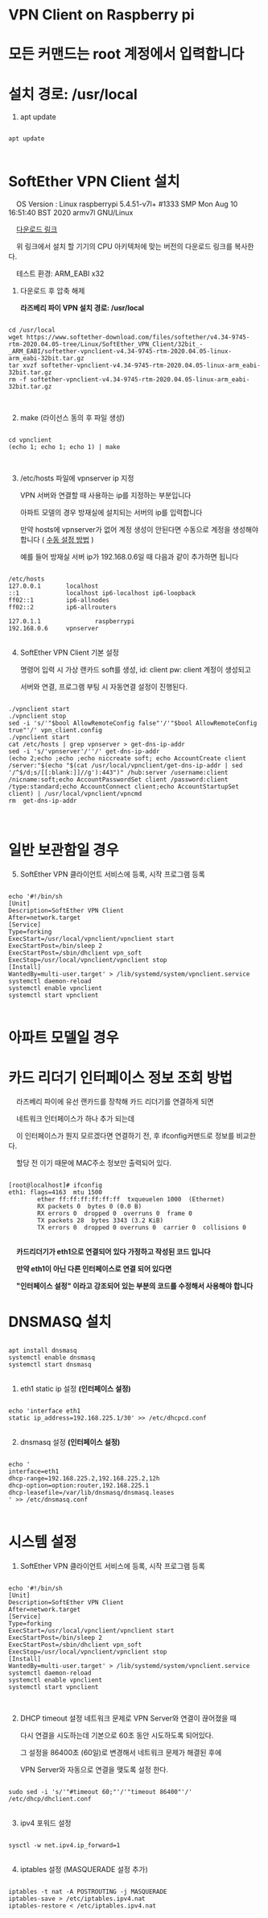 # VPN Client on Raspberry pi

# 모든 커맨드는 root 계정에서 입력합니다

# 설치 경로: /usr/local

1. apt update
<pre>
<code>
apt update
</code>
</pre>

# SoftEther VPN Client 설치
&nbsp;&nbsp;&nbsp;&nbsp;OS Version : Linux raspberrypi 5.4.51-v7l+ #1333 SMP Mon Aug 10 16:51:40 BST 2020 armv7l GNU/Linux

&nbsp;&nbsp;&nbsp;&nbsp;[다운로드 링크](https://www.softether-download.com/en.aspx?product=softether)

&nbsp;&nbsp;&nbsp;&nbsp;위 링크에서 설치 할 기기의 CPU 아키텍처에 맞는 버전의 다운로드 링크를 복사한다.

&nbsp;&nbsp;&nbsp;&nbsp;테스트 환경: ARM_EABI x32

1. 다운로드 후 압축 해제

    __라즈베리 파이 VPN 설치 경로: /usr/local__
<pre>
<code>
cd /usr/local
wget https://www.softether-download.com/files/softether/v4.34-9745-rtm-2020.04.05-tree/Linux/SoftEther_VPN_Client/32bit_-_ARM_EABI/softether-vpnclient-v4.34-9745-rtm-2020.04.05-linux-arm_eabi-32bit.tar.gz
tar xvzf softether-vpnclient-v4.34-9745-rtm-2020.04.05-linux-arm_eabi-32bit.tar.gz
rm -f softether-vpnclient-v4.34-9745-rtm-2020.04.05-linux-arm_eabi-32bit.tar.gz

</code>
</pre>

2. make (라이선스 동의 후 파일 생성)
<pre>
<code>
cd vpnclient
(echo 1; echo 1; echo 1) | make

</code>
</pre>

3. /etc/hosts 파일에 vpnserver ip 지정

    VPN 서버와 연결할 때 사용하는 ip를 지정하는 부분입니다

    아파트 모델의 경우 방재실에 설치되는 서버의 ip를 입력합니다

    만약 hosts에 vpnserver가 없어 계정 생성이 안된다면 수동으로 계정을 생성해야 합니다 ( [수동 설정 방법](https://github.com/networknegineeryong/Softether-VPN-With-Dnsmasq/blob/main/2.%20SoftEther%20VPN%20Client%20config%20guide.md) )

    예를 들어 방재실 서버 ip가 192.168.0.6일 때 다음과 같이 추가하면 됩니다
<pre>
<code>
/etc/hosts
127.0.0.1       localhost
::1             localhost ip6-localhost ip6-loopback
ff02::1         ip6-allnodes
ff02::2         ip6-allrouters

127.0.1.1               raspberrypi
192.168.0.6     vpnserver
</code>
</pre>

4. SoftEther VPN Client 기본 설정

    명령어 입력 시 가상 랜카드 soft를 생성, id: client pw: client 계정이 생성되고
    
    서버와 연결, 프로그램 부팅 시 자동연결 설정이 진행된다.
<pre>
<code>
./vpnclient start
./vpnclient stop
sed -i 's/'"$bool AllowRemoteConfig false"'/'"$bool AllowRemoteConfig true"'/' vpn_client.config
./vpnclient start
cat /etc/hosts | grep vpnserver > get-dns-ip-addr
sed -i 's/'vpnserver'/''/' get-dns-ip-addr
(echo 2;echo ;echo ;echo niccreate soft; echo AccountCreate client /server:"$(echo "$(cat /usr/local/vpnclient/get-dns-ip-addr | sed '/^$/d;s/[[:blank:]]//g'):443")" /hub:server /username:client /nicname:soft;echo AccountPasswordSet client /password:client /type:standard;echo AccountConnect client;echo AccountStartupSet client) | /usr/local/vpnclient/vpncmd
rm  get-dns-ip-addr

</code>
</pre>

# 일반 보관함일 경우
5. SoftEther VPN 클라이언트 서비스에 등록, 시작 프로그램 등록
<pre>
<code>  
echo '#!/bin/sh
[Unit]
Description=SoftEther VPN Client
After=network.target
[Service]
Type=forking
ExecStart=/usr/local/vpnclient/vpnclient start
ExecStartPost=/bin/sleep 2
ExecStartPost=/sbin/dhclient vpn_soft
ExecStop=/usr/local/vpnclient/vpnclient stop
[Install]
WantedBy=multi-user.target' > /lib/systemd/system/vpnclient.service
systemctl daemon-reload
systemctl enable vpnclient
systemctl start vpnclient
</code>
</pre>

# 아파트 모델일 경우

# 카드 리더기 인터페이스 정보 조회 방법

&nbsp;&nbsp;&nbsp;&nbsp;라즈베리 파이에 유선 랜카드를 장착해 카드 리더기를 연결하게 되면

&nbsp;&nbsp;&nbsp;&nbsp;네트워크 인터페이스가 하나 추가 되는데

&nbsp;&nbsp;&nbsp;&nbsp;이 인터페이스가  뭔지 모르겠다면 연결하기 전, 후 ifconfig커맨드로 정보를 비교한다.

&nbsp;&nbsp;&nbsp;&nbsp;할당 전 이기 때문에 MAC주소 정보만 출력되어 있다.
<pre>
<code>
[root@localhost]# ifconfig
eth1: flags=4163<UP,BROADCAST,RUNNING,MULTICAST>  mtu 1500
        ether ff:ff:ff:ff:ff:ff  txqueuelen 1000  (Ethernet)
        RX packets 0  bytes 0 (0.0 B)
        RX errors 0  dropped 0  overruns 0  frame 0
        TX packets 28  bytes 3343 (3.2 KiB)
        TX errors 0  dropped 0 overruns 0  carrier 0  collisions 0
</code>
</pre>

&nbsp;&nbsp;&nbsp;&nbsp;__카드리더기가 eth1으로 연결되어 있다 가정하고 작성된 코드 입니다__

&nbsp;&nbsp;&nbsp;&nbsp;__만약 eth1이 아닌 다른 인터페이스로 연결 되어 있다면__

&nbsp;&nbsp;&nbsp;&nbsp;__"인터페이스 설정" 이라고 강조되어 있는 부분의 코드를 수정해서 사용해야 합니다__

# DNSMASQ 설치
<pre>
<code>
apt install dnsmasq
systemctl enable dnsmasq
systemctl start dnsmasq
</code>
</pre>
1. eth1 static ip 설정  __(인터페이스 설정)__
<pre>
<code>
echo 'interface eth1
static ip_address=192.168.225.1/30' >> /etc/dhcpcd.conf
</code>
</pre>
2. dnsmasq 설정  __(인터페이스 설정)__
<pre>
<code>
echo '
interface=eth1
dhcp-range=192.168.225.2,192.168.225.2,12h
dhcp-option=option:router,192.168.225.1
dhcp-leasefile=/var/lib/dnsmasq/dnsmasq.leases
' >> /etc/dnsmasq.conf
</code>
</pre>

# 시스템 설정

1. SoftEther VPN 클라이언트 서비스에 등록, 시작 프로그램 등록
<pre>
<code>  
echo '#!/bin/sh
[Unit]
Description=SoftEther VPN Client
After=network.target
[Service]
Type=forking
ExecStart=/usr/local/vpnclient/vpnclient start
ExecStartPost=/bin/sleep 2
ExecStartPost=/sbin/dhclient vpn_soft
ExecStop=/usr/local/vpnclient/vpnclient stop
[Install]
WantedBy=multi-user.target' > /lib/systemd/system/vpnclient.service
systemctl daemon-reload
systemctl enable vpnclient
systemctl start vpnclient

</code>
</pre>

2. DHCP timeout 설정
    네트워크 문제로 VPN Server와 연결이 끊어졌을 때

    다시 연결을 시도하는데 기본으로 60초 동안 시도하도록 되어있다.

    그 설정을 86400초 (60일)로 변경해서 네트워크 문제가 해결된 후에

    VPN Server와 자동으로 연결을 맺도록 설정 한다.
<pre>
<code>
sudo sed -i 's/'"#timeout 60;"'/'"timeout 86400"'/' /etc/dhcp/dhclient.conf
</code>
</pre>


3. ipv4 포워드 설정
<pre>
<code>
sysctl -w net.ipv4.ip_forward=1
</code>
</pre>
4. iptables 설정 (MASQUERADE 설정 추가)

<pre>
<code>
iptables -t nat -A POSTROUTING -j MASQUERADE 
iptables-save > /etc/iptables.ipv4.nat
iptables-restore < /etc/iptables.ipv4.nat
</code>
</pre>

